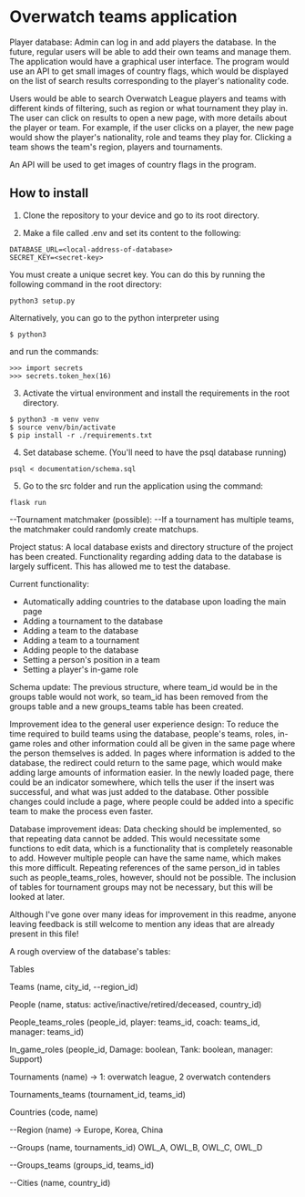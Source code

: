 # Overwatch teams application


Player database:
Admin can log in and add players the database. In the future, regular users will be able to add their own teams and manage them. The application would have a graphical user interface. The program would use an API to get small images of country flags, which would be displayed on the list of search results corresponding to the player's nationality code.

Users would be able to search Overwatch League players and teams with different kinds of filtering, such as region or what tournament they play in. The user can click on results to open a new page, with more details about the player or team. For example, if the user clicks on a player, the new page would show the player's nationality, role and teams they play for. Clicking a team shows the team's region, players and tournaments.

An API will be used to get images of country flags in the program.



## How to install

1. Clone the repository to your device and go to its root directory.

2. Make a file called .env and set its content to the following:
```
DATABASE_URL=<local-address-of-database>
SECRET_KEY=<secret-key>
```
You must create a unique secret key. You can do this by running the following command in the root directory:
```
python3 setup.py
```
Alternatively, you can go to the python interpreter using
```
$ python3
```
and run the commands:   
```
>>> import secrets
>>> secrets.token_hex(16)
```

3. Activate the virtual environment and install the requirements in the root directory.
```
$ python3 -m venv venv
$ source venv/bin/activate
$ pip install -r ./requirements.txt
```

4. Set database scheme. (You'll need to have the psql database running)
```
psql < documentation/schema.sql
```

5. Go to the src folder and run the application using the command:
```
flask run
```

--Tournament matchmaker (possible):
--If a tournament has  multiple teams, the matchmaker could randomly create matchups.


Project status:
A local database exists and directory structure of the project has been created. Functionality regarding adding data to the database is largely sufficent. This has allowed me to test the database.

Current functionality:
- Automatically adding countries to the database upon loading the main page
- Adding a tournament to the database
- Adding a team to the database
- Adding a team to a tournament
- Adding people to the database
- Setting a person's position in a team
- Setting a player's in-game role 


Schema update:
The previous structure, where team_id would be in the groups table would not work, so team_id has been removed from the groups table and a new groups_teams table has been created.


Improvement idea to the general user experience design:
To reduce the time required to build teams using the database, people's teams, roles, in-game roles and other information could all be given in the same page where the person themselves is added. In pages where information is added to the database, the redirect could return to the same page, which would make adding large amounts of information easier. In the newly loaded page, there could be an indicator somewhere, which tells the user if the insert was successful, and what was just added to the database. Other possible changes could include a page, where people could be added into a specific team to make the process even faster. 

Database improvement ideas:
Data checking should be implemented, so that repeating data cannot be added. This would necessitate some functions to edit data, which is a functionality that is completely reasonable to add. However multiple people can have the same name, which makes this more difficult. Repeating references of the same person_id in tables such as people_teams_roles, however, should not be possible. The inclusion of tables for tournament groups may not be necessary, but this will be looked at later.

Although I've gone over many ideas for improvement in this readme, anyone leaving feedback is still welcome to mention any ideas that are already present in this file!


A rough overview of the database's tables:

Tables

Teams (name, city_id, --region_id) 

People (name, status: active/inactive/retired/deceased, country_id) 

People_teams_roles (people_id, player: teams_id, coach: teams_id, manager: teams_id)

In_game_roles (people_id, Damage: boolean, Tank: boolean, manager: Support) 

Tournaments (name) -> 1: overwatch league, 2 overwatch contenders

Tournaments_teams (tournament_id, teams_id)

Countries (code, name)

--Region (name) -> Europe, Korea, China

--Groups (name, tournaments_id) OWL_A, OWL_B, OWL_C, OWL_D

--Groups_teams (groups_id, teams_id)

--Cities (name, country_id)
	

